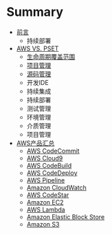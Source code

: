 # Summary

* [前言](README.md)
  * 持续部署
* [AWS VS. PSET](aws-vs-pset.md)
  * [生命周期覆盖范围](aws-vs-pset/sheng-ming-zhou-qi-fu-gai-fan-wei.md)
  * [项目管理](aws-vs-pset/xiang-mu-guan-li.md)
  * [源码管理](aws-vs-pset/yuan-ma-guan-li.md)
  * 开发IDE
  * 持续集成
  * 持续部署
  * 测试管理
  * 环境管理
  * 介质管理
  * 项目管理
* [AWS产品汇总](awschan-pin-hui-zong.md)
  * [AWS CodeCommit](aws-codecommit.md)
  * [AWS Cloud9](aws-cloud9.md)
  * [AWS CodeBuild](aws-codebuild.md)
  * [AWS CodeDeploy](aws-codedeploy.md)
  * [AWS Pipeline](aws-pipeline.md)
  * [Amazon CloudWatch](amazon-cloudwatch.md)
  * [AWS CodeStar](aws-codestar.md)
  * [Amazon EC2](amazon-ec2.md)
  * [AWS Lambda](aws-lambda.md)
  * [Amazon Elastic Block Store](amazon-elastic-block-store.md)
  * [Amazon S3](amazon-s3.md)

